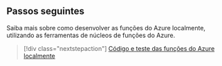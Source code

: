 ## <a name="next-steps"></a>Passos seguintes

Saiba mais sobre como desenvolver as funções do Azure localmente, utilizando as ferramentas de núcleos de funções do Azure.

> [!div class="nextstepaction"] 
> [Código e teste das funções do Azure localmente](../articles/azure-functions/functions-run-local.md)
